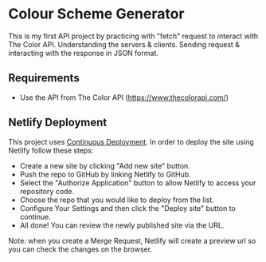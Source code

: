 # Colour Scheme Generator

This is my first API project by practicing with "fetch" request to interact with The Color API. Understanding the servers & clients. Sending request & interacting with the response in JSON format.  

## Requirements

* Use the API from The Color API (https://www.thecolorapi.com/)

## Netlify Deployment

This project uses [Continuous Deployment](https://en.wikipedia.org/wiki/Continuous_deployment). In order to deploy the site using Netlify follow these steps:

* Create a new site by clicking "Add new site" button.
* Push the repo to GitHub by linking Netlify to GitHub. 
* Select the "Authorize Application" button to allow Netlify to access your repository code. 
* Choose the repo that you would like to deploy from the list.
* Configure Your Settings and then click the "Deploy site" button to continue.
* All done! You can review the newly published site via the URL. 

Note: when you  create a Merge Request, Netlify will create a preview url so you can check the changes on the browser.



